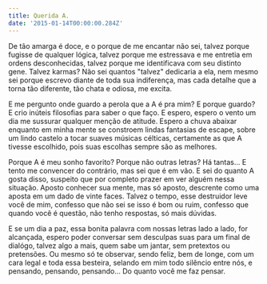 ```yaml
---
title: Querida A.
date: '2015-01-14T00:00:00.284Z'
---
```

 
De tão amarga é doce, e o porque de me encantar não sei, talvez porque fugisse de qualquer lógica, talvez porque me estressava e me entretia em ordens desconhecidas, talvez porque me identificava com seu distinto gene. Talvez karmas? Não sei quantos "talvez" dedicaria a ela, nem mesmo sei porque escrevo diante de toda sua indiferença, mas cada detalhe que a torna tão diferente, tão chata e odiosa, me excita.

E me pergunto onde guardo a perola que a A é pra mim? E porque guardo? E crio inúteis filosofias para saber o que faço. E espero, espero o vento um dia me sussurar qualquer menção de atitude. Espero a chuva abaixar enquanto em minha mente se constroem lindas fantasias de escape, sobre um lindo castelo a tocar suaves músicas célticas, certamente as que A tivesse escolhido, pois suas escolhas sempre são as melhores. 

Porque A é meu sonho favorito? Porque não outras letras? Há tantas... E tento me convencer do contrário, mas sei que é em vão. E sei do quanto A gosta disso, suspeito que por completo prazer em ver alguém nessa situação. Aposto conhecer sua mente, mas só aposto, descrente como uma aposta em um dado de vinte faces. Talvez o tempo, esse destruidor leve você de mim, confesso que não sei se isso é bom ou ruim, confesso que quando você é questão, não tenho respostas, só mais dúvidas.

E se um dia a paz, essa bonita palavra com nossas letras lado a lado, for alcançada, espero poder conversar sem desculpas suas para um final de dialógo, talvez algo a mais, quem sabe um jantar, sem pretextos ou pretensões. Ou mesmo só te observar, sendo feliz, bem de longe, com um cara legal e toda essa besteira, selando em mim todo silêncio entre nós, e pensando, pensando, pensando... Do quanto você me faz pensar.